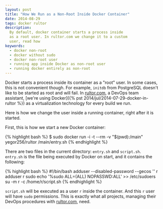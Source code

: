 ```yaml
---
layout: post
title: "How We Run as a Non-Root Inside Docker Container"
date: 2014-08-29
tags: docker rultor
description:
  By default, docker container starts a process inside
  as a root user. In rultor.com we change it to a custom
  user, read how
keywords:
  - docker non-root
  - docker without sudo
  - docker non-root user
  - running app inside Docker as non-root user
  - running docker entirely as non-root
---
```


Docker starts a process inside its container as a "root" user. In some
cases, this is not convenient though. For example, `initdb` from PostgreSQL doesn't like to
be started as root and will fail. In [rultor.com](http://www.rultor.com),
a DevOps team assistant,
[we're using Docker]({% pst 2014/jul/2014-07-29-docker-in-rultor %})
as a virtualization technology for every build we run.

Here is how we change the user inside a running container, right
after it is started.

<!--more-->

First, this is how we start a new Docker container:

{% highlight bash %}
$ sudo docker run -i -t --rm -v "$(pwd):/main" yegor256/rultor /main/entry.sh
{% endhighlight %}

There are two files in the current directory: `entry.sh` and `script.sh`.
`entry.sh` is the file being executed by Docker on start,
and it contains the following:

{% highlight bash %}
#!/bin/bash
adduser --disabled-password --gecos '' r
adduser r sudo
echo '%sudo ALL=(ALL) NOPASSWD:ALL' >> /etc/sudoers
su -m r -c /home/r/script.sh
{% endhighlight %}

`script.sh` will be executed as a user `r` inside the container. And this
`r` user will have `sudo` permissions. This is exactly what all projects,
managing their DevOps procedures with [rultor.com](http://www.rultor.com), need.
